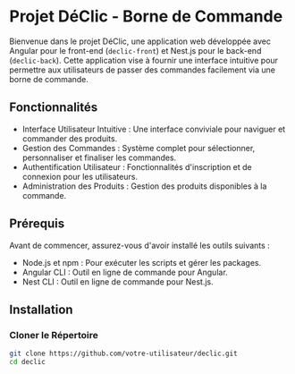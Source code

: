 # Projet DéClic - Borne de Commande

Bienvenue dans le projet DéClic, une application web développée avec Angular pour le front-end (`declic-front`) et Nest.js pour le back-end (`declic-back`). Cette application vise à fournir une interface intuitive pour permettre aux utilisateurs de passer des commandes facilement via une borne de commande.


## Fonctionnalités
- Interface Utilisateur Intuitive : Une interface conviviale pour naviguer et commander des produits.
- Gestion des Commandes : Système complet pour sélectionner, personnaliser et finaliser les commandes.
- Authentification Utilisateur : Fonctionnalités d'inscription et de connexion pour les utilisateurs.
- Administration des Produits : Gestion des produits disponibles à la commande.

## Prérequis
Avant de commencer, assurez-vous d'avoir installé les outils suivants :

- Node.js et npm : Pour exécuter les scripts et gérer les packages.
- Angular CLI : Outil en ligne de commande pour Angular.
- Nest CLI : Outil en ligne de commande pour Nest.js.

## Installation
### Cloner le Répertoire

```bash
git clone https://github.com/votre-utilisateur/declic.git
cd declic

